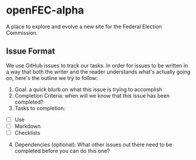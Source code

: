 # openFEC-alpha
A place to explore and evolve a new site for the Federal Election Commission.

## Issue Format
We use GitHub issues to track our tasks. In order for issues to be written in a way that both the writer and the reader understands what's actually going on, here's the outline we try to follow:
 
1. Goal: a quick blurb on what this issue is trying to accomplish
2. Completion Criteria: when will we know that this issue has been completed?
3. Tasks to completion:
- [ ] Use 
- [ ] Markdown
- [ ] Checklists 
4. Dependencies (optional): What other issues out there need to be completed before you can do this one? 